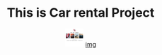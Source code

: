 <center>
<h1> This is Car rental Project  </h1>
  <a href="default.asp"><img src="https://raw.githubusercontent.com/seaim76/img/main/img/1.png" alt="HTML tutorial" style="width:42px;height:42px;"></a>
<a href="https://raw.githubusercontent.com/seaim76/img/main/img/1.png">img</a>
</center>
